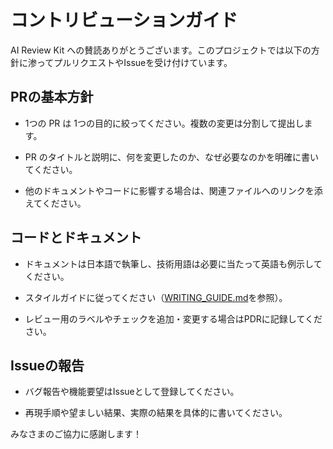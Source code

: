 # コントリビューションガイド

AI Review Kit への賛読ありがとうございます。このプロジェクトでは以下の方針に渗ってプルリクエストやIssueを受け付けています。

## PRの基本方針

- 1つの PR は 1つの目的に絞ってください。複数の変更は分割して提出します。

- PR のタイトルと説明に、何を変更したのか、なぜ必要なのかを明確に書いてください。

- 他のドキュメントやコードに影響する場合は、関連ファイルへのリンクを添えてください。

## コードとドキュメント

- ドキュメントは日本語で執筆し、技術用語は必要に当たって英語も例示してください。

- スタイルガイドに従ってください（[WRITING_GUIDE.md](WRITING_GUIDE.md)を参照）。

- レビュー用のラベルやチェックを追加・変更する場合はPDRに記録してください。

## Issueの報告

- バグ報告や機能要望はIssueとして登録してください。

- 再現手順や望ましい結果、実際の結果を具体的に書いてください。

みなさまのご協力に感謝します！

